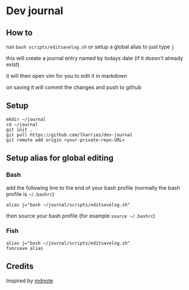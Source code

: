 # Dev journal

## How to
run `bash scripts/editsavelog.sh` or setup a global alias to just type `j`

this will create a journal entry named by todays date (if it doesn't already exist)

it will then open vim for you to edit it in markdown

on saving it will commit the changes and push to github

## Setup 
```
mkdir ~/journal
cd ~/journal
git init .
git pull https://github.com/lharries/dev-journal
git remote add origin <your-private-repo-URL>
```

## Setup alias for global editing

### Bash
add the following line to the end of your bash profile (normally the bash profile is `~/.bashrc`)
```
alias j="bash ~/journal/scripts/editsavelog.sh"
```
then source your bash profile (for example `source ~/.bashrc`)

### Fish
```
alias j="bash ~/journal/scripts/editsavelog.sh"
funcsave alias
```

## Credits
Inspired by [mdnote](https://github.com/samuell/mdnote)
